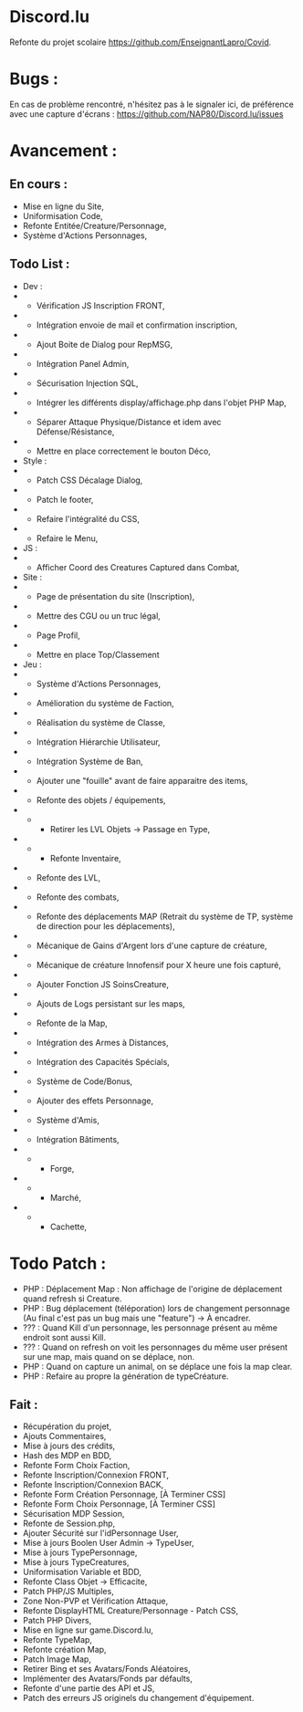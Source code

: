 # Discord.lu
Refonte du projet scolaire https://github.com/EnseignantLapro/Covid.

# Bugs :
En cas de problème rencontré, n'hésitez pas à le signaler ici, de préférence avec une capture d'écrans : https://github.com/NAP80/Discord.lu/issues

# Avancement :

## En cours :
- Mise en ligne du Site,
- Uniformisation Code,
- Refonte Entitée/Creature/Personnage,
- Système d'Actions Personnages,

## Todo List :
- Dev :
- - Vérification JS Inscription FRONT,
- - Intégration envoie de mail et confirmation inscription,
- - Ajout Boite de Dialog pour RepMSG,
- - Intégration Panel Admin,
- - Sécurisation Injection SQL,
- - Intégrer les différents display/affichage.php dans l'objet PHP Map,
- - Séparer Attaque Physique/Distance et idem avec Défense/Résistance,
- - Mettre en place correctement le bouton Déco,
- Style :
- - Patch CSS Décalage Dialog,
- - Patch le footer,
- - Refaire l'intégralité du CSS,
- - Refaire le Menu,
- JS :
- - Afficher Coord des Creatures Captured dans Combat,
- Site :
- - Page de présentation du site (Inscription),
- - Mettre des CGU ou un truc légal,
- - Page Profil,
- - Mettre en place Top/Classement
- Jeu :
- - Système d'Actions Personnages,
- - Amélioration du système de Faction,
- - Réalisation du système de Classe,
- - Intégration Hiérarchie Utilisateur,
- - Intégration Système de Ban,
- - Ajouter une "fouille" avant de faire apparaitre des items,
- - Refonte des objets / équipements,
- - - Retirer les LVL Objets -> Passage en Type,
- - - Refonte Inventaire,
- - Refonte des LVL,
- - Refonte des combats,
- - Refonte des déplacements MAP (Retrait du système de TP, système de direction pour les déplacements),
- - Mécanique de Gains d'Argent lors d'une capture de créature,
- - Mécanique de créature Innofensif pour X heure une fois capturé,
- - Ajouter Fonction JS SoinsCreature,
- - Ajouts de Logs persistant sur les maps,
- - Refonte de la Map,
- - Intégration des Armes à Distances,
- - Intégration des Capacités Spécials,
- - Système de Code/Bonus,
- - Ajouter des effets Personnage,
- - Système d'Amis,
- - Intégration Bâtiments,
- - - Forge,
- - - Marché,
- - - Cachette,

# Todo Patch :
- PHP : Déplacement Map : Non affichage de l'origine de déplacement quand refresh si Creature.
- PHP : Bug déplacement (téléporation) lors de changement personnage (Au final c'est pas un bug mais une "feature") -> À encadrer.
- ??? : Quand Kill d'un personnage, les personnage présent au même endroit sont aussi Kill.
- ??? : Quand on refresh on voit les personnages du même user présent sur une map, mais quand on se déplace, non.
- PHP : Quand on capture un animal, on se déplace une fois la map clear.
- PHP : Refaire au propre la génération de typeCréature.

## Fait :
- Récupération du projet,
- Ajouts Commentaires,
- Mise à jours des crédits,
- Hash des MDP en BDD,
- Refonte Form Choix Faction,
- Refonte Inscription/Connexion FRONT,
- Refonte Inscription/Connexion BACK,
- Refonte Form Création Personnage, [À Terminer CSS]
- Refonte Form Choix Personnage, [À Terminer CSS]
- Sécurisation MDP Session,
- Refonte de Session.php,
- Ajouter Sécurité sur l'idPersonnage User,
- Mise à jours Boolen User Admin -> TypeUser,
- Mise à jours TypePersonnage,
- Mise à jours TypeCreatures,
- Uniformisation Variable et BDD,
- Refonte Class Objet -> Efficacite,
- Patch PHP/JS Multiples,
- Zone Non-PVP et Vérification Attaque,
- Refonte DisplayHTML Creature/Personnage - Patch CSS,
- Patch PHP Divers,
- Mise en ligne sur game.Discord.lu,
- Refonte TypeMap,
- Refonte création Map,
- Patch Image Map,
- Retirer Bing et ses Avatars/Fonds Aléatoires,
- Implémenter des Avatars/Fonds par défaults,
- Refonte d'une partie des API et JS,
- Patch des erreurs JS originels du changement d'équipement.